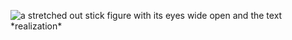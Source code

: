 ![a stretched out stick figure with its eyes wide open and the text *realization\*](https://media.discordapp.net/attachments/796666895268577293/989465186710745108/emoji.png)